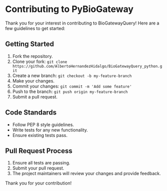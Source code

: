# Contributing to PyBioGateway

Thank you for your interest in contributing to BioGatewayQuery! Here are a few guidelines to get started:

## Getting Started

1. Fork the repository.
2. Clone your fork: `git clone https://github.com/AlbertoHernandezHidalgo/BioGatewayQuery_python.git`
3. Create a new branch: `git checkout -b my-feature-branch`
4. Make your changes.
5. Commit your changes: `git commit -m 'Add some feature'`
6. Push to the branch: `git push origin my-feature-branch`
7. Submit a pull request.

## Code Standards

- Follow PEP 8 style guidelines.
- Write tests for any new functionality.
- Ensure existing tests pass.

## Pull Request Process

1. Ensure all tests are passing.
2. Submit your pull request.
3. The project maintainers will review your changes and provide feedback.

Thank you for your contribution!